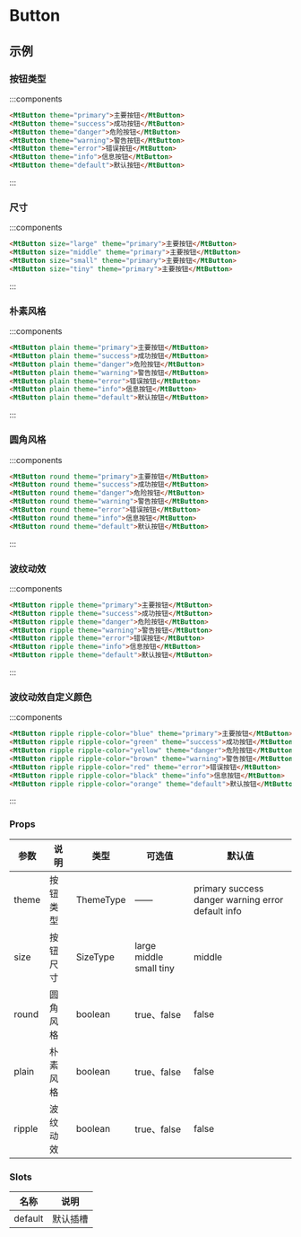 # Button

## 示例

### 按钮类型


:::components
```html
<MtButton theme="primary">主要按钮</MtButton>
<MtButton theme="success">成功按钮</MtButton>
<MtButton theme="danger">危险按钮</MtButton>
<MtButton theme="warning">警告按钮</MtButton>
<MtButton theme="error">错误按钮</MtButton>
<MtButton theme="info">信息按钮</MtButton>
<MtButton theme="default">默认按钮</MtButton>
```
:::

### 尺寸

:::components
```html
<MtButton size="large" theme="primary">主要按钮</MtButton>
<MtButton size="middle" theme="primary">主要按钮</MtButton>
<MtButton size="small" theme="primary">主要按钮</MtButton>
<MtButton size="tiny" theme="primary">主要按钮</MtButton>
```
:::

### 朴素风格

:::components
```html
<MtButton plain theme="primary">主要按钮</MtButton>
<MtButton plain theme="success">成功按钮</MtButton>
<MtButton plain theme="danger">危险按钮</MtButton>
<MtButton plain theme="warning">警告按钮</MtButton>
<MtButton plain theme="error">错误按钮</MtButton>
<MtButton plain theme="info">信息按钮</MtButton>
<MtButton plain theme="default">默认按钮</MtButton>
```
:::

### 圆角风格

:::components
```html
<MtButton round theme="primary">主要按钮</MtButton>
<MtButton round theme="success">成功按钮</MtButton>
<MtButton round theme="danger">危险按钮</MtButton>
<MtButton round theme="warning">警告按钮</MtButton>
<MtButton round theme="error">错误按钮</MtButton>
<MtButton round theme="info">信息按钮</MtButton>
<MtButton round theme="default">默认按钮</MtButton>
```
:::

### 波纹动效


:::components
```html
<MtButton ripple theme="primary">主要按钮</MtButton>
<MtButton ripple theme="success">成功按钮</MtButton>
<MtButton ripple theme="danger">危险按钮</MtButton>
<MtButton ripple theme="warning">警告按钮</MtButton>
<MtButton ripple theme="error">错误按钮</MtButton>
<MtButton ripple theme="info">信息按钮</MtButton>
<MtButton ripple theme="default">默认按钮</MtButton>
```
:::

### 波纹动效自定义颜色


:::components
```html
<MtButton ripple ripple-color="blue" theme="primary">主要按钮</MtButton>
<MtButton ripple ripple-color="green" theme="success">成功按钮</MtButton>
<MtButton ripple ripple-color="yellow" theme="danger">危险按钮</MtButton>
<MtButton ripple ripple-color="brown" theme="warning">警告按钮</MtButton>
<MtButton ripple ripple-color="red" theme="error">错误按钮</MtButton>
<MtButton ripple ripple-color="black" theme="info">信息按钮</MtButton>
<MtButton ripple ripple-color="orange" theme="default">默认按钮</MtButton>
```
:::

### Props

|参数|说明|类型|可选值|默认值|
|--|--|--|--|--|
|theme|按钮类型|ThemeType|——|primary success danger warning error default info|default|
|size|按钮尺寸|SizeType|large middle small tiny|middle|
|round|圆角风格|boolean|true、false|false|
|plain|朴素风格|boolean|true、false|false|
|ripple|波纹动效|boolean|true、false|false|
### Slots

|名称|说明|
|--|--|
|default|默认插槽|